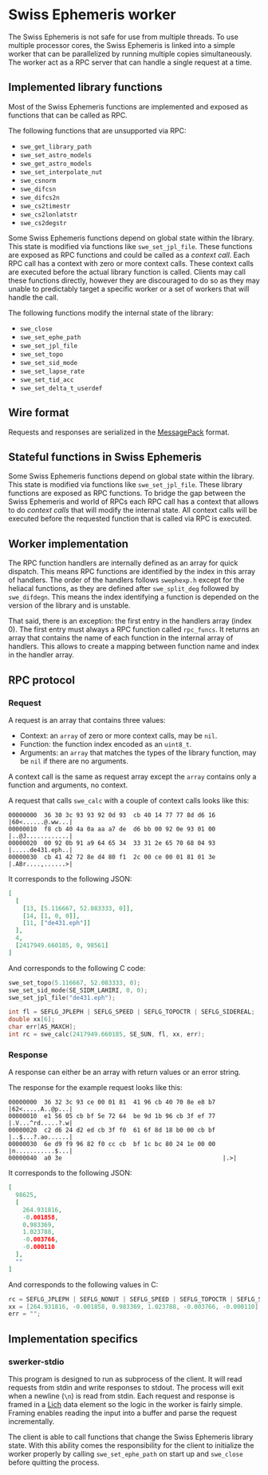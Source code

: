 # Swiss Ephemeris worker
The Swiss Ephemeris is not safe for use from multiple threads. To use multiple
processor cores, the Swiss Ephemeris is linked into a simple worker that can be
parallelized by running multiple copies simultaneously. The worker act as a RPC
server that can handle a single request at a time.

## Implemented library functions
Most of the Swiss Ephemeris functions are implemented and exposed as functions
that can be called as RPC.

The following functions that are unsupported via RPC:
- `swe_get_library_path`
- `swe_set_astro_models`
- `swe_get_astro_models`
- `swe_set_interpolate_nut`
- `swe_csnorm`
- `swe_difcsn`
- `swe_difcs2n`
- `swe_cs2timestr`
- `swe_cs2lonlatstr`
- `swe_cs2degstr`

Some Swiss Ephemeris functions depend on global state within the library. This
state is modified via functions like `swe_set_jpl_file`. These functions are
exposed as RPC functions and could be called as a _context call_. Each RPC call
has a context with zero or more context calls. These context calls are executed
before the actual library function is called. Clients may call these functions
directly, however they are discouraged to do so as they may unable to
predictably target a specific worker or a set of workers that will handle the
call.

The following functions modify the internal state of the library:
- `swe_close`
- `swe_set_ephe_path`
- `swe_set_jpl_file`
- `swe_set_topo`
- `swe_set_sid_mode`
- `swe_set_lapse_rate`
- `swe_set_tid_acc`
- `swe_set_delta_t_userdef`

## Wire format
Requests and responses are serialized in the [MessagePack][msgpack] format.

[msgpack]: https://msgpack.org/

## Stateful functions in Swiss Ephemeris
Some Swiss Ephemeris functions depend on global state within the library. This
state is modified via functions like `swe_set_jpl_file`. These library
functions are exposed as RPC functions. To bridge the gap between the Swiss
Ephemeris and world of RPCs each RPC call has a context that allows to do
_context calls_ that will modify the internal state. All context calls will be
executed before the requested function that is called via RPC is executed.

## Worker implementation
The RPC function handlers are internally defined as an array for quick
dispatch. This means RPC functions are identified by the index in this array of
handlers. The order of the handlers follows `swephexp.h` except for the
heliacal functions, as they are defined after `swe_split_deg` followed by
`swe_difdegn`. This means the index identifying a function is depended on the
version of the library and is unstable.

That said, there is an exception: the first entry in the handlers array (index
0). The first entry must always a RPC function called `rpc_funcs`. It returns
an array that contains the name of each function in the internal array of
handlers. This allows to create a mapping between function name and index in
the handler array.

## RPC protocol
### Request
A request is an array that contains three values:
- Context: an `array` of zero or more context calls, may be `nil`.
- Function: the function index encoded as an `uint8_t`.
- Arguments: an `array` that matches the types of the library function, may be
`nil` if there are no arguments.

A context call is the same as request array except the `array` contains only a
function and arguments, no context.

A request that calls `swe_calc` with a couple of context calls looks like this:
```
00000000  36 30 3c 93 93 92 0d 93  cb 40 14 77 77 8d d6 16  |60<......@.ww...|
00000010  f8 cb 40 4a 0a aa a7 de  d6 bb 00 92 0e 93 01 00  |..@J............|
00000020  00 92 0b 91 a9 64 65 34  33 31 2e 65 70 68 04 93  |.....de431.eph..|
00000030  cb 41 42 72 8e d4 80 f1  2c 00 ce 00 01 81 01 3e  |.ABr....,......>|
```

It corresponds to the following JSON:
```json
[
  [
    [13, [5.116667, 52.083333, 0]],
    [14, [1, 0, 0]],
    [11, ["de431.eph"]]
  ],
  4,
  [2417949.660185, 0, 98561]
]
```

And corresponds to the following C code:
```c
swe_set_topo(5.116667, 52.083333, 0);
swe_set_sid_mode(SE_SIDM_LAHIRI, 0, 0);
swe_set_jpl_file("de431.eph");

int fl = SEFLG_JPLEPH | SEFLG_SPEED | SEFLG_TOPOCTR | SEFLG_SIDEREAL;
double xx[6];
char err[AS_MAXCH];
int rc = swe_calc(2417949.660185, SE_SUN, fl, xx, err);
```

### Response
A response can either be an array with return values or an error string.

The response for the example request looks like this:
```
00000000  36 32 3c 93 ce 00 01 81  41 96 cb 40 70 8e e8 b7  |62<.....A..@p...|
00000010  e1 56 05 cb bf 5e 72 64  be 9d 1b 96 cb 3f ef 77  |.V...^rd.....?.w|
00000020  c2 d6 24 d2 ed cb 3f f0  61 6f 8d 18 b0 00 cb bf  |..$...?.ao......|
00000030  6e d9 f9 96 82 f0 cc cb  bf 1c bc 80 24 1e 00 00  |n...........$...|
00000040  a0 3e                                             |.>|
```

It corresponds to the following JSON:
```json
[
  98625,
  [
    264.931816,
    -0.001858,
    0.983369,
    1.023788,
    -0.003766,
    -0.000110
  ],
  ""
]
```

And corresponds to the following values in C:
```c
rc = SEFLG_JPLEPH | SEFLG_NONUT | SEFLG_SPEED | SEFLG_TOPOCTR | SEFLG_SIDEREAL;
xx = [264.931816, -0.001858, 0.983369, 1.023788, -0.003766, -0.000110];
err = "";
```

## Implementation specifics
### swerker-stdio
This program is designed to run as subprocess of the client. It will read
requests from stdin and write responses to stdout. The process will exit when a
newline (`\n`) is read from stdin. Each request and response is framed in a
[Lich][lich] data element so the logic in the worker is fairly simple. Framing
enables reading the input into a buffer and parse the request incrementally.

The client is able to call functions that change the Swiss Ephemeris library
state. With this ability comes the responsibility for the client to initialize
the worker properly by calling `swe_set_ephe_path` on start up and `swe_close`
before quitting the process.

[lich]: https://github.com/rentzsch/lich
